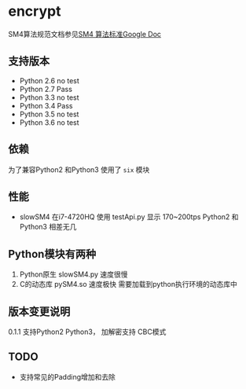 encrypt
=======

SM4算法规范文档参见[SM4 算法标准Google Doc](https://drive.google.com/file/d/0B0o25hRlUdXcbzdjT0hrYkkwUjg/view?resourcekey=0-OzBqM1ScEwu795GByY0g8Q)
## 支持版本
* Python 2.6 no test
* Python 2.7 Pass
* Python 3.3 no test
* Python 3.4 Pass
* Python 3.5 no test
* Python 3.6 no test

## 依赖
为了兼容Python2 和Python3 使用了 `six` 模块

## 性能
* slowSM4 在i7-4720HQ 使用 testApi.py 显示 170~200tps Python2 和Python3 相差无几


## Python模块有两种
1. Python原生 slowSM4.py 速度很慢
2. C的动态库 pySM4.so 速度极快 需要加载到python执行环境的动态库中

## 版本变更说明

0.1.1 支持Python2 Python3， 加解密支持 CBC模式

## TODO
* 支持常见的Padding增加和去除
